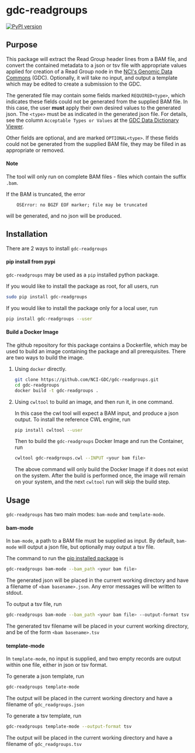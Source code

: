 # gdc-readgroups

[![PyPI version](https://badge.fury.io/py/gdc-readgroups.svg)](https://badge.fury.io/py/gdc-readgroups)

## Purpose
This package will extract the Read Group header lines from a BAM file, and convert the contained metadata to a json or tsv file with appropriate values applied for creation of a Read Group node in the [NCI's Genomic Data Commons](https://gdc.cancer.gov/) (GDC). Optionally, it will take no input, and output a template which may be edited to create a submission to the GDC.

The generated file may contain some fields marked `REQUIRED<type>`, which indicates these fields could not be generated from the supplied BAM file. In this case, the user __must__ apply their own desired values to the generated json. The `<type>` must be as indicated in the generated json file. For details, see the column `Acceptable Types or Values` at the [GDC Data Dictionary Viewer](https://docs.gdc.cancer.gov/Data_Dictionary/viewer/#?view=table-definition-view&id=read_group).



Other fields are optional, and are marked `OPTIONAL<type>`. If these fields could not be generated from the supplied BAM file, they may be filled in as appropriate or removed.

#### Note

The tool will only run on complete BAM files - files which contain the suffix `.bam`.

If the BAM is truncated, the error

```
    OSError: no BGZF EOF marker; file may be truncated
```

will be generated, and no json will be produced.


## Installation
There are 2 ways to install `gdc-readgroups`

#### pip install from pypi
`gdc-readgroups` may be used as a `pip` installed python package.

If you would like to install the package as root, for all users, run
    
```bash
sudo pip install gdc-readgroups
```
    
If you would like to install the package only for a local user, run

```bash
pip install gdc-readgroups --user
```

#### Build a Docker Image
The github repository for this package contains a Dockerfile, which may be used to build an image containing the package and all prerequisites. There are two ways to build the image.

1. Using `docker` directly.
    ```bash
    git clone https://github.com/NCI-GDC/gdc-readgroups.git
    cd gdc-readgroups
    docker build -t gdc-readgroups .
    ```

1. Using `cwltool` to build an image, and then run it, in one command.
    
    In this case the cwl tool will expect a BAM input, and produce a json output. To install the reference CWL engine, run
    ```bash
    pip install cwltool --user
    ```
    Then to build the `gdc-readgroups` Docker Image and run the Container, run

    ```bash
    cwltool gdc-readgroups.cwl --INPUT <your bam file>
    ```
    The above command will only build the Docker Image if it does not exist on the system. After the build is performed once, the image will remain on your system, and the next `cwltool` run will skip the build step.

## Usage

`gdc-readgroups` has two main modes: `bam-mode` and `template-mode`. 

#### bam-mode

In `bam-mode`, a path to a BAM file must be supplied as input. By default, `bam-mode` will output a json file, but optionally may output a tsv file.

The command to run the [pip installed package](#pip-install-from-pypi) is

```bash
gdc-readgroups bam-mode --bam_path <your bam file>
```

The generated json will be placed in the current working directory and have a filename of `<bam basename>.json`.
Any error messages will be written to stdout.

To output a tsv file, run

```bash
gdc-readgroups bam-mode --bam_path <your bam file> --output-format tsv
```

The generated tsv filename will be placed in your current working directory, and be of the form `<bam basename>.tsv`


#### template-mode

In `template-mode`, no input is supplied, and two empty records are output within one file, either in json or tsv format.

To generate a json template, run

```bash
gdc-readgroups template-mode
```

The output will be placed in the current working directory and have a filename of `gdc_readgroups.json`

To generate a tsv template, run

```bash
gdc-readgroups template-mode --output-format tsv
```

The output will be placed in the current working directory and have a filename of `gdc_readgroups.tsv`
